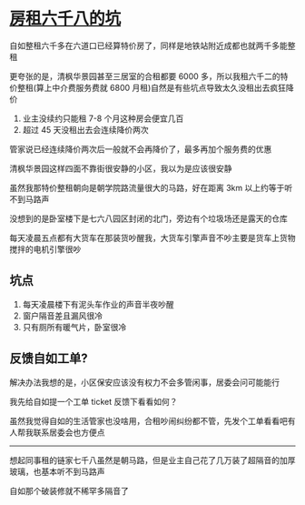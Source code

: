 # [房租六千八的坑](/2022/02/rent_6800.md)

自如整租六千多在六道口已经算特价房了，同样是地铁站附近成都也就两千多能整租

更夸张的是，清枫华景园甚至三居室的合租都要 6000 多，所以我租六千二的特价整租(算上中介费服务费就 6800 月租)自然是有些坑点导致太久没租出去疯狂降价

1. 业主没续约只能租 7-8 个月这种房会便宜几百
2. 超过 45 天没租出去会连续降价两次

管家说已经连续降价两次后一般就不会再降价了，最多再加个服务费的优惠

清枫华景园这样四面不靠街很安静的小区，我以为是应该很安静

虽然我那特价整租朝向是朝学院路流量很大的马路，好在距离 3km 以上约等于听不到马路声

没想到的是卧室楼下是七六八园区封闭的北门，旁边有个垃圾场还是露天的仓库

每天凌晨五点都有大货车在那装货吵醒我，大货车引擎声音不吵主要是货车上货物搅拌的电机引擎很吵

## 坑点

1. 每天凌晨楼下有泥头车作业的声音半夜吵醒
2. 窗户隔音差且漏风很冷
3. 只有厕所有暖气片，卧室很冷

## 反馈自如工单?

解决办法我想的是，小区保安应该没有权力不会多管闲事，居委会问可能能行

我先给自如提一个工单 ticket 反馈下看看如何？

虽然我觉得自如的生活管家也没啥用，合租吵闹纠纷都不管，先发个工单看看吧有人帮我联系居委会也方便点

---

想起同事租的链家七千八虽然是朝马路，但是业主自己花了几万装了超隔音的加厚玻璃，也基本听不到马路声

自如那个破装修就不稀罕多隔音了
